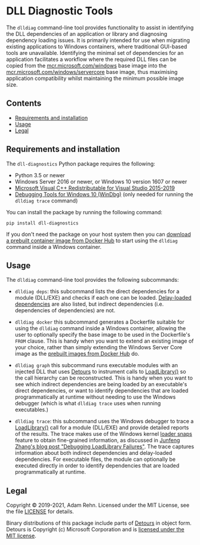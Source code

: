 # DLL Diagnostic Tools

The `dlldiag` command-line tool provides functionality to assist in identifying the DLL dependencies of an application or library and diagnosing dependency loading issues. It is primarily intended for use when migrating existing applications to Windows containers, where traditional GUI-based tools are unavailable. Identifying the minimal set of dependencies for an application facilitates a workflow where the required DLL files can be copied from the [mcr.microsoft.com/windows](https://hub.docker.com/_/microsoft-windows) base image into the [mcr.microsoft.com/windows/servercore](https://hub.docker.com/_/microsoft-windows-servercore) base image, thus maximising application compatibility whilst maintaining the minimum possible image size.


## Contents

- [Requirements and installation](#requirements-and-installation)
- [Usage](#usage)
- [Legal](#Legal)


## Requirements and installation

The `dll-diagnostics` Python package requires the following:

- Python 3.5 or newer
- Windows Server 2016 or newer, or Windows 10 version 1607 or newer
- [Microsoft Visual C++ Redistributable for Visual Studio 2015-2019](https://support.microsoft.com/en-us/help/2977003/the-latest-supported-visual-c-downloads)
- [Debugging Tools for Windows 10 (WinDbg)](https://docs.microsoft.com/en-us/windows-hardware/drivers/debugger/debugger-download-tools) (only needed for running the `dlldiag trace` command)

You can install the package by running the following command:

```
pip install dll-diagnostics
```

If you don't need the package on your host system then you can [download a prebuilt container image from Docker Hub](https://hub.docker.com/r/adamrehn/dll-diagnostics) to start using the `dlldiag` command inside a Windows container.


## Usage

The `dlldiag` command-line tool provides the following subcommands:

- `dlldiag deps`: this subcommand lists the direct dependencies for a module (DLL/EXE) and checks if each one can be loaded. [Delay-loaded dependencies](https://docs.microsoft.com/en-us/cpp/build/reference/linker-support-for-delay-loaded-dlls) are also listed, but indirect dependencies (i.e. dependencies of dependencies) are not.

- `dlldiag docker` this subcommand generates a Dockerfile suitable for using the `dlldiag` command inside a Windows container, allowing the user to optionally specify the base image to be used in the Dockerfile's `FROM` clause. This is handy when you want to extend an existing image of your choice, rather than simply extending the Windows Server Core image as the [prebuilt images from Docker Hub](https://hub.docker.com/r/adamrehn/dll-diagnostics) do.

- `dlldiag graph` this subcommand runs executable modules with an injected DLL that uses [Detours](https://github.com/microsoft/Detours) to instrument calls to [LoadLibrary()](https://docs.microsoft.com/en-us/windows/win32/api/libloaderapi/nf-libloaderapi-loadlibraryw) so the call hierarchy can be reconstructed. This is handy when you want to see which indirect dependencies are being loaded by an executable's direct dependencies, or want to identify dependencies that are loaded programmatically at runtime without needing to use the Windows debugger (which is what `dlldiag trace` uses when running executables.)

- `dlldiag trace`: this subcommand uses the Windows debugger to trace a [LoadLibrary()](https://docs.microsoft.com/en-us/windows/win32/api/libloaderapi/nf-libloaderapi-loadlibraryw) call for a module (DLL/EXE) and provide detailed reports of the results. The trace makes use of the Windows kernel [loader snaps](https://docs.microsoft.com/en-us/windows-hardware/drivers/debugger/show-loader-snaps) feature to obtain fine-grained information, as discussed in [Junfeng Zhang's blog post "Debugging LoadLibrary Failures"](https://blogs.msdn.microsoft.com/junfeng/2006/11/20/debugging-loadlibrary-failures/). The trace captures information about both indirect dependencies and delay-loaded dependencies. For executable files, the module can optionally be executed directly in order to identify dependencies that are loaded programmatically at runtime.


## Legal

Copyright &copy; 2019-2021, Adam Rehn. Licensed under the MIT License, see the file [LICENSE](https://github.com/adamrehn/dll-diagnostics/blob/master/LICENSE) for details.

Binary distributions of this package include parts of [Detours](https://github.com/microsoft/Detours) in object form. Detours is Copyright (c) Microsoft Corporation and is [licensed under the MIT license](https://github.com/microsoft/Detours/blob/master/LICENSE.md).
